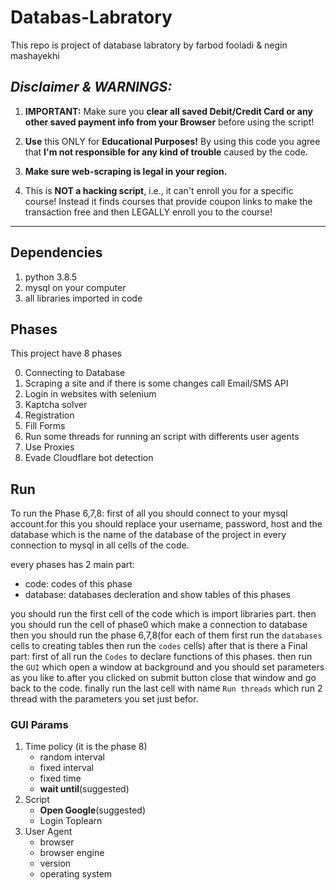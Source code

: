 # Databas-Labratory

This repo is project of database labratory by farbod fooladi & negin mashayekhi

## **_Disclaimer & WARNINGS:_**

1. **IMPORTANT:** Make sure you **clear all saved Debit/Credit Card or any other
   saved payment info from your Browser** before using the script!
   
2. **Use** this ONLY for **Educational Purposes!** By using this code you agree
   that **I'm not responsible for any kind of trouble** caused by the code.
   
3. **Make sure web-scraping is legal in your region.**

4. This is **NOT a hacking script**, i.e., it can't enroll you for a specific
   course! Instead it finds courses that provide coupon links to make the
   transaction free and then LEGALLY enroll you to the course!

---
## Dependencies
1. python 3.8.5
2. mysql on your computer
3. all libraries imported in code

## Phases
This project have 8 phases

0.  Connecting to Database  
1.  Scraping a site and if there is some changes call Email/SMS API
2.  Login in websites with selenium
3. Kaptcha solver
4. Registration
5. Fill Forms
6. Run some threads for running an script with differents user agents
7. Use Proxies
8. Evade Cloudflare bot detection

## Run
To run the Phase 6,7,8:
first of all you should connect to your mysql account.for this you should replace your username, password, host and the database which is the name of the database of the project in every connection to mysql in all cells of the code.

every phases has 2 main part:
- code: codes of this phase
- database: databases decleration and show tables of this phases

you should run the first cell of the code which is import libraries part.
then you should run the cell of phase0 which make a connection to database
then you should run the phase 6,7,8(for each of them first run the `databases` cells to creating tables then run the `codes` cells)
after that is there a Final part:
first of all run the `Codes` to declare functions of this phases.
then run the `GUI` which open a window at background and you should set parameters as you like to.after you clicked on submit button close that window and go back to the code.
finally run the last cell with name `Run threads` which run 2 thread with the parameters you set just befor.

### GUI Params
1. Time policy (it is the phase 8)
   - random interval
   - fixed interval
   - fixed time
   - **wait until**(suggested)
2. Script
   - **Open Google**(suggested)
   - Login Toplearn
3. User Agent
   - browser
   - browser engine
   - version
   - operating system


